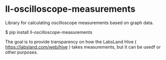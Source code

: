 # ll-oscilloscope-measurements

Library for calculating oscilloscope measurements based on graph data.

$ pip install ll-oscilloscope-measurements

The goal is to provide transparency on how the LabsLand Hive ( https://labsland.com/web/hive )
takes measurements, but it can be usedf or other purposes.
